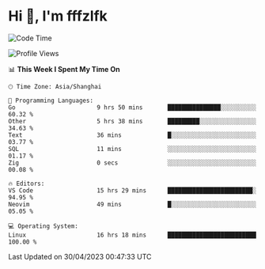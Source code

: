 # Hi 👋, I'm fffzlfk

<!--START_SECTION:waka-->
![Code Time](http://img.shields.io/badge/Code%20Time-184%20hrs%2042%20mins-blue)

![Profile Views](http://img.shields.io/badge/Profile%20Views-0-blue)

📊 **This Week I Spent My Time On** 

```text
🕑︎ Time Zone: Asia/Shanghai

💬 Programming Languages: 
Go                       9 hrs 50 mins       ███████████████░░░░░░░░░░   60.32 % 
Other                    5 hrs 38 mins       █████████░░░░░░░░░░░░░░░░   34.63 % 
Text                     36 mins             █░░░░░░░░░░░░░░░░░░░░░░░░   03.77 % 
SQL                      11 mins             ░░░░░░░░░░░░░░░░░░░░░░░░░   01.17 % 
Zig                      0 secs              ░░░░░░░░░░░░░░░░░░░░░░░░░   00.08 % 

🔥 Editors: 
VS Code                  15 hrs 29 mins      ████████████████████████░   94.95 % 
Neovim                   49 mins             █░░░░░░░░░░░░░░░░░░░░░░░░   05.05 % 

💻 Operating System: 
Linux                    16 hrs 18 mins      █████████████████████████   100.00 % 
```


 Last Updated on 30/04/2023 00:47:33 UTC
<!--END_SECTION:waka-->
